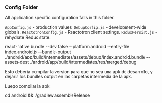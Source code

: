 ### Config Folder
All application specific configuration falls in this folder.

`AppConfig.js` - production values.
`DebugConfig.js` - development-wide globals.
`ReactotronConfig.js` - Reactotron client settings.
`ReduxPersist.js` - rehydrate Redux state.

react-native bundle --dev false --platform android --entry-file index.android.js --bundle-output ./android/app/build/intermediates/assets/debug/index.android.bundle --assets-dest ./android/app/build/intermediates/res/merged/debug

Esto deberia compilar la version para que no sea una apk de desarrollo, y dejaria los bundles output en las carpetas intermedia de la apk.

Luego compilar la apk

cd android && ./gradlew assembleRelease